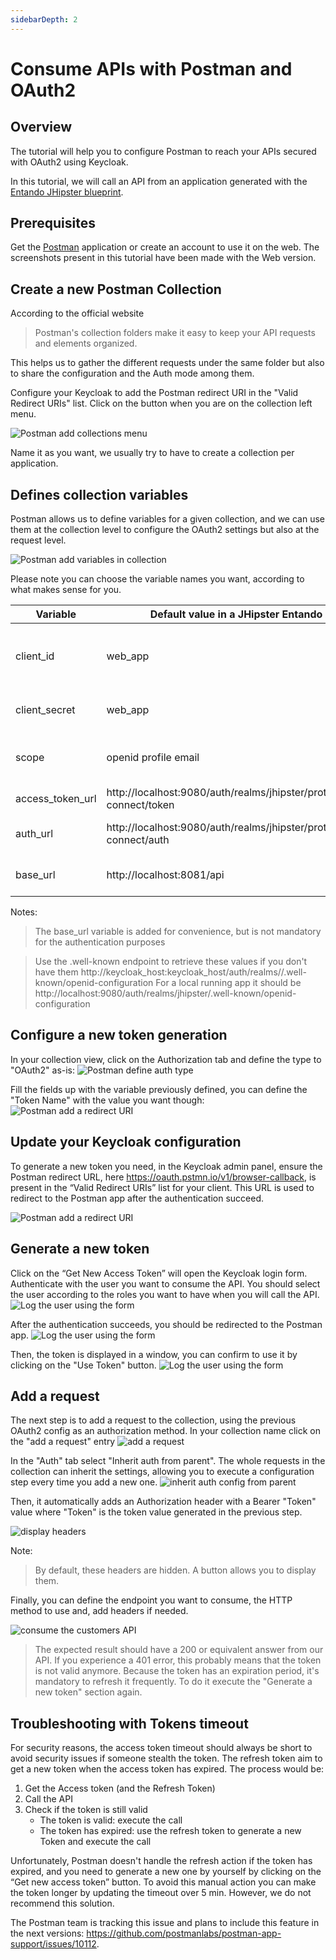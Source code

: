 ```yaml
---
sidebarDepth: 2
---
```


# Consume APIs with Postman and OAuth2

## Overview
The tutorial will help you to configure Postman to reach your APIs secured with OAuth2 using Keycloak.

In this tutorial, we will call an API from an application generated with the [Entando JHipster blueprint](./generate-microservices-and-micro-frontends.md).

## Prerequisites
Get the [Postman](https://www.postman.com/downloads/) application or create an account to use it on the web.
The screenshots present in this tutorial have been made with the Web version.

## Create a new Postman Collection
According to the official website 
> Postman's collection folders make it easy to keep your API requests and elements organized.

This helps us to gather the different requests under the same folder but also to share the configuration and the Auth mode among them.


Configure your Keycloak to add the Postman redirect URI in the "Valid Redirect URIs" list.
Click on the button when you are on the collection left menu.

![Postman add collections menu](./img/postman/postman-create-collection.png)

Name it as you want, we usually try to have to create a collection per application.

## Defines collection variables
Postman allows us to define variables for a given collection, and we can use them at the collection level
to configure the OAuth2 settings but also at the request level.

![Postman add variables in collection](./img/postman/postman-add-variables.png)

Please note you can choose the variable names you want, according to what makes sense for you.

| Variable | Default value in a JHipster Entando App | Details |
|------|------|------|
| client_id | web_app | The client id account used to authenticate the user |
| client_secret | web_app | The secret for the client_id |
| scope | openid profile email | The scope to retrieve during the auth |
| access_token_url | http://localhost:9080/auth/realms/jhipster/protocol/openid-connect/token | The token endpoint |
| auth_url | http://localhost:9080/auth/realms/jhipster/protocol/openid-connect/auth | The authorization endpoint |
| base_url | http://localhost:8081/api | The url all the requests start with |

Notes:
> The base_url variable is added for convenience, but is not mandatory for the authentication purposes

> Use the .well-known endpoint to retrieve these values if you don't have them
> http://keycloak_host:keycloak_host/auth/realms/<realm>/.well-known/openid-configuration
> For a local running app it should be http://localhost:9080/auth/realms/jhipster/.well-known/openid-configuration

## Configure a new token generation
In your collection view, click on the Authorization tab and define the type to "OAuth2" as-is:
![Postman define auth type](./img/postman/postman-define-authorization-type.png)

Fill the fields up with the variable previously defined, you can define the "Token Name" with the value you want though:
![Postman add a redirect URI](./img/postman/postman-configure-new-token.png)


## Update your Keycloak configuration
To generate a new token you need, in the Keycloak admin panel, ensure the Postman redirect URL, here https://oauth.pstmn.io/v1/browser-callback, is present in the “Valid Redirect URIs” list for your client.
This URL is used to redirect to the Postman app after the authentication succeed.

![Postman add a redirect URI](./img/postman/postman-add-redirect-uri.png)

## Generate a new token
Click on the “Get New Access Token” will open the Keycloak login form. Authenticate with the user you want to consume the API.
You should select the user according to the roles you want to have when you will call the API.
![Log the user using the form](./img/postman/postman-loggin-into-app.png)

After the authentication succeeds, you should be redirected to the Postman app.
![Log the user using the form](./img/postman/postman-authentication-success.png)

Then, the token is displayed in a window, you can confirm to use it by clicking on the "Use Token" button.
![Log the user using the form](./img/postman/postman-access-token-details.png)

## Add a request
The next step is to add a request to the collection, using the previous OAuth2 config as an authorization method.
In your collection name click on the "add a request" entry
![add a request](./img/postman/postman-add-request.png)

In the "Auth" tab select "Inherit auth from parent". The whole requests in the collection can inherit the settings,
allowing you to execute a configuration step every time you add a new one.
![inherit auth config from parent](./img/postman/postman-auth-from-parent.png)

Then, it automatically adds an Authorization header with a Bearer "Token" value where "Token" is the token value generated in the previous step.

![display headers](./img/postman/postman-headers.png)

Note:
> By default, these headers are hidden. A button allows you to display them.

Finally, you can define the endpoint you want to consume, the HTTP method to use and, add headers if needed.

![consume the customers API](./img/postman/postman-api-customers-result.png)

> The expected result should have a 200 or equivalent answer from our API.
> If you experience a 401 error, this probably means that the token is not valid anymore.
> Because the token has an expiration period, it's mandatory to refresh it frequently.
> To do it execute the "Generate a new token" section again.

## Troubleshooting with Tokens timeout
For security reasons, the access token timeout should always be short to avoid security issues if someone stealth the token. 
The refresh token aim to get a new token when the access token has expired. The process would be:
 1. Get the Access token (and the Refresh Token)
 2. Call the API
 3. Check if the token is still valid
    - The token is valid: execute the call 
    - The token has expired: use the refresh token to generate a new Token and execute the call

Unfortunately, Postman doesn't handle the refresh action if the token has expired, and you need to generate a new one by yourself by clicking on the “Get new access token” button.
To avoid this manual action you can make the token longer by updating the timeout over 5 min. However, we do not recommend this solution.

The Postman team is tracking this issue and plans to include this feature in the next versions: https://github.com/postmanlabs/postman-app-support/issues/10112.
